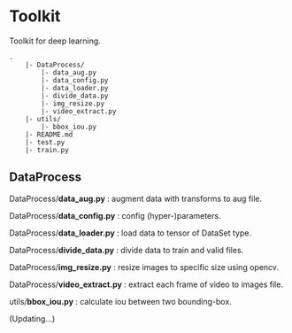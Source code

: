# Toolkit
Toolkit for deep learning.
```
.
    |- DataProcess/
        |- data_aug.py
        |- data_config.py
        |- data_loader.py
        |- divide_data.py
        |- img_resize.py
        |- video_extract.py
    |- utils/
        |- bbox_iou.py
    |- README.md
    |- test.py
    |- train.py
```

## DataProcess

DataProcess/**data_aug.py** : augment data with transforms to aug file.

DataProcess/**data_config.py** : config (hyper-)parameters.

DataProcess/**data_loader.py** : load data to tensor of DataSet type.

DataProcess/**divide_data.py** : divide data to train and valid files.    

DataProcess/**img_resize.py** : resize images to specific size using opencv. 

DataProcess/**video_extract.py** : extract each frame of video to images file. 

utils/**bbox_iou.py** : calculate iou between two bounding-box.

(Updating...)